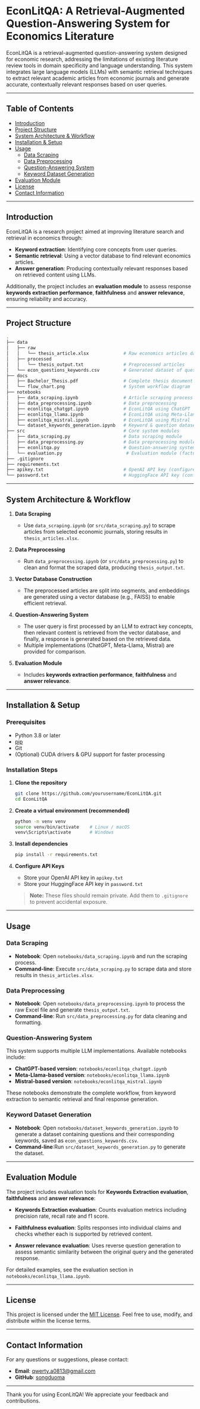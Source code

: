 # EconLitQA: A Retrieval-Augmented Question-Answering System for Economics Literature

EconLitQA is a retrieval-augmented question-answering system designed for economic research, addressing the limitations of existing literature review tools in domain specificity and language understanding. This system integrates large language models (LLMs) with semantic retrieval techniques to extract relevant academic articles from economic journals and generate accurate, contextually relevant responses based on user queries.

---

## Table of Contents

- [Introduction](#introduction)
- [Project Structure](#project-structure)
- [System Architecture & Workflow](#system-architecture--workflow)
- [Installation & Setup](#installation--setup)
- [Usage](#usage)
  - [Data Scraping](#data-scraping)
  - [Data Preprocessing](#data-preprocessing)
  - [Question-Answering System](#question-answering-system)
  - [Keyword Dataset Generation](#keyword-dataset-generation)
- [Evaluation Module](#evaluation-module)
- [License](#license)
- [Contact Information](#contact-information)

---

## Introduction

EconLitQA is a research project aimed at improving literature search and retrieval in economics through:

- **Keyword extraction**: Identifying core concepts from user queries.
- **Semantic retrieval**: Using a vector database to find relevant economics articles.
- **Answer generation**: Producing contextually relevant responses based on retrieved content using LLMs.

Additionally, the project includes an **evaluation module** to assess response **keywords extraction performance**, **faithfulness** and **answer relevance**, ensuring reliability and accuracy.

---

## Project Structure

```bash
.
├── data
│   ├── raw
│   │   └── thesis_article.xlsx             # Raw economics articles dataset
│   ├── processed
│   │   └── thesis_output.txt               # Preprocessed articles
│   └── econ_questions_keywords.csv         # Generated dataset of questions & keywords
├── docs
│   ├── Bachelor_Thesis.pdf                 # Complete thesis document
│   └── flow_chart.png                      # System workflow diagram
├── notebooks
│   ├── data_scraping.ipynb                 # Article scraping process
│   ├── data_preprocessing.ipynb            # Data preprocessing
│   ├── econlitqa_chatgpt.ipynb             # EconLitQA using ChatGPT
│   ├── econlitqa_llama.ipynb               # EconLitQA using Meta-Llama
│   ├── econlitqa_mistral.ipynb             # EconLitQA using Mistral
│   └── dataset_keywords_generation.ipynb   # Keyword & question dataset generation
├── src                                     # Core system modules
│   ├── data_scraping.py                    # Data scraping module
│   ├── data_preprocessing.py               # Data preprocessing module
│   ├── econlitqa.py                        # Question-answering system core logic
│   └── evaluation.py                        # Evaluation module (factuality & relevance)
├── .gitignore
├── requirements.txt
├── apikey.txt                              # OpenAI API key (configure separately)
└── password.txt                            # HuggingFace API key (configure separately)
```

---

## System Architecture & Workflow

1. **Data Scraping**  
   - Use `data_scraping.ipynb` (or `src/data_scraping.py`) to scrape articles from selected economic journals, storing results in `thesis_articles.xlsx`.

2. **Data Preprocessing**  
   - Run `data_preprocessing.ipynb` (or `src/data_preprocessing.py`) to clean and format the scraped data, producing `thesis_output.txt`.

3. **Vector Database Construction**  
   - The preprocessed articles are split into segments, and embeddings are generated using a vector database (e.g., FAISS) to enable efficient retrieval.

4. **Question-Answering System**  
   - The user query is first processed by an LLM to extract key concepts, then relevant content is retrieved from the vector database, and finally, a response is generated based on the retrieved data.
   - Multiple implementations (ChatGPT, Meta-Llama, Mistral) are provided for comparison.

5. **Evaluation Module**  
   - Includes **keywords extraction performance**,  **faithfulness**  and **answer relevance**.

---

## Installation & Setup

### Prerequisites

- Python 3.8 or later
- [pip](https://pip.pypa.io/)
- Git
- (Optional) CUDA drivers & GPU support for faster processing

### Installation Steps

1. **Clone the repository**

   ```bash
   git clone https://github.com/yourusername/EconLitQA.git
   cd EconLitQA
   ```

2. **Create a virtual environment (recommended)**

   ```bash
   python -m venv venv
   source venv/bin/activate    # Linux / macOS
   venv\Scripts\activate       # Windows
   ```

3. **Install dependencies**

   ```bash
   pip install -r requirements.txt
   ```

4. **Configure API Keys**

   - Store your OpenAI API key in `apikey.txt`
   - Store your HuggingFace API key in `password.txt`

   > **Note:** These files should remain private. Add them to `.gitignore` to prevent accidental exposure.

---

## Usage

### Data Scraping

- **Notebook**: Open `notebooks/data_scraping.ipynb` and run the scraping process.
- **Command-line**: Execute `src/data_scraping.py`  to scrape data and store results in `thesis_articles.xlsx`.

### Data Preprocessing

- **Notebook**: Open `notebooks/data_preprocessing.ipynb` to process the raw Excel file and generate `thesis_output.txt`.
- **Command-line**: Run `src/data_preprocessing.py` for data cleaning and formatting.

### Question-Answering System

This system supports multiple LLM implementations. Available notebooks include:

- **ChatGPT-based version**: `notebooks/econlitqa_chatgpt.ipynb`
- **Meta-Llama-based version**: `notebooks/econlitqa_llama.ipynb`
- **Mistral-based version**: `notebooks/econlitqa_mistral.ipynb`

These notebooks demonstrate the complete workflow, from keyword extraction to semantic retrieval and final response generation.

### Keyword Dataset Generation

- **Notebook**: Open `notebooks/dataset_keywords_generation.ipynb` to generate a dataset containing questions and their corresponding keywords, saved as `econ_questions_keywords.csv`.
- **Command-line**:Run `src/dataset_keywords_generation.py` to generate the dataset.

---

## Evaluation Module

The project includes evaluation tools for **Keywords Extraction evaluation**, **faithfulness** and **answer relevance**:

- **Keywords Extraction evaluation**: Counts evaluation metrics including precision rate, recall rate and f1 score.

- **Faithfulness evaluation**: Splits responses into individual claims and checks whether each is supported by retrieved content.
- **Answer relevance evaluation**: Uses reverse question generation to assess semantic similarity between the original query and the generated response.

For detailed examples, see the evaluation section in `notebooks/econlitqa_llama.ipynb`.

---

## License

This project is licensed under the [MIT License](LICENSE). Feel free to use, modify, and distribute within the license terms.

---

## Contact Information

For any questions or suggestions, please contact:

- **Email**: qwerty.a0813@gmail.com
- **GitHub**: [songduoma](https://github.com/songduoma)

---

Thank you for using EconLitQA! We appreciate your feedback and contributions.


